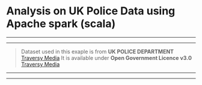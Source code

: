 # Analysis on UK Police Data using Apache spark (scala)
___
---

> Dataset used in this exaple is from **UK POLICE DEPARTMENT** [Traversy Media](https://data.police.uk/data/open-data/) 
  It is available under **Open Government Licence v3.0** [Traversy Media](  https://www.nationalarchives.gov.uk/doc/open-government-licence/version/3/)

---
---
